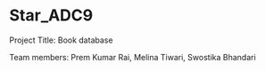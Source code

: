 # Star_ADC9
Project Title: Book database

Team members:
Prem Kumar Rai,
Melina Tiwari,
Swostika Bhandari

